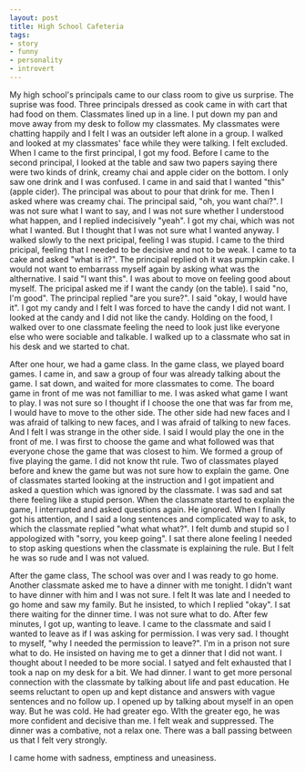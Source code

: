 ```yaml
---
layout: post
title: High School Cafeteria
tags:
- story
- funny
- personality
- introvert
---
```


My high school's principals came to our class room to give us surprise. The suprise was food. Three principals dressed as cook came in with cart that had food on them. Classmates lined up in a line. I put down my pan and move away from my desk to follow my classmates. My classmates were chatting happily and I felt I was an outsider left alone in a group. I walked and looked at my classmates' face while they were talking. I felt excluded. When I came to the first principal, I got my food. Before I came to the second principal, I looked at the table and saw two papers saying there were two kinds of drink, creamy chai and apple cider on the bottom. I only saw one drink and I was confused. I came in and said that I wanted "this" (apple cider). The principal was about to pour that drink for me. Then I asked where was creamy chai. The principal said, "oh, you want chai?". I was not sure what I want to say, and I was not sure whether I understood what happen, and I replied indecisively "yeah". I got my chai, which was not what I wanted. But I thought that I was not sure what I wanted anyway. I walked slowly to the next pricipal, feeling I was stupid. I came to the third pricipal, feeling that I needed to be decisive and not to be weak. I came to ta cake and asked "what is it?". The principal replied oh it was pumpkin cake. I would not want to embarrass myself again by asking what was the althernative. I said "I want this". I was about to move on feeling good about myself. The pricipal asked me if I want the candy (on the table). I said "no, I'm good". The principal replied "are you sure?". I said "okay, I would have it". I got my candy and I felt I was forced to have the candy I did not want. I looked at the candy and I did not like the candy. Holding on the food, I walked over to one classmate feeling the need to look just like everyone else who were sociable and talkable. I walked up to a classmate who sat in his desk and we started to chat.

After one hour, we had a game class. In the game class, we played board games. I came in, and saw a group of four was already talking about the game. I sat down, and waited for more classmates to come. The board game in front of me was not familliar to me. I was asked what game I want to play. I was not sure so I thought if I choose the one that was far from me, I would have to move to the other side. The other side had new faces and I was afraid of talking to new faces, and I was afraid of talking to new faces. And I felt I was strange in the other side. I said I would play the one in the front of me. I was first to choose the game and what followed was that everyone chose the game that was closest to him. We formed a group of five playing the game. I did not know tht rule. Two of classmates played before and knew the game but was not sure how to explain the game. One of classmates started looking at the instruction and I got impatient and asked a question which was ignored by the classmate. I was sad and sat there feeling like a stupid person. When the classmate started to explain the game, I interrupted and asked questions again. He ignored. When I finally got his attention, and I said a long sentences and complicated way to ask, to which the classmate replied "what what what?". I felt dumb and stupid so I appologized with "sorry, you keep going". I sat there alone feeling I needed to stop asking questions when the classmate is explaining the rule. But I felt he was so rude and I was not valued.

After the game class, The school was over and I was ready to go home. Another classmate asked me to have a dinner with me tonight. I didn't want to have dinner with him and I was not sure. I felt It was late and I needed to go home and saw my family. But he insisted, to which I replied "okay". I sat there waiting for the dinner time. I was not sure what to do. After few minutes, I got up, wanting to leave. I came to the classmate and said I wanted to leave as if I was asking for permission. I was very sad. I thought to myself, "why I needed the permission to leave?". I'm in a prison not sure what to do. He insisted on having me to get a dinner that I did not want. I thought about I needed to be more social. I satyed and felt exhausted that I took a nap on my desk for a bit. We had dinner. I want to get more personal connection with the classmate by talking about life and past education. He seems reluctant to open up and kept distance and answers with vague sentences and no follow up. I opened up by talking about myself in an open way. But he was cold. He had greater ego. WIth the greater ego, he was more confident and decisive than me. I felt weak and suppressed. The dinner was a combative, not a relax one. There was a ball passing between us that I felt very strongly.

I came home with sadness, emptiness and uneasiness.


